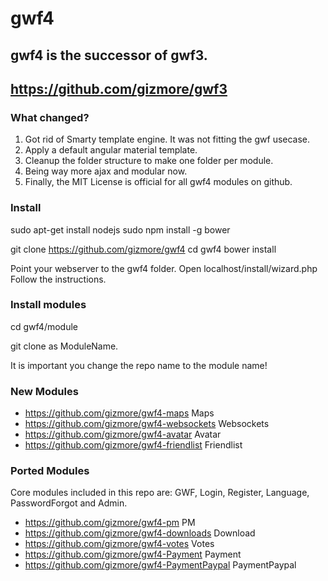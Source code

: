 # gwf4

## gwf4 is the successor of gwf3.

## https://github.com/gizmore/gwf3


### What changed?

1. Got rid of Smarty template engine. It was not fitting the gwf usecase.
2. Apply a default angular material template.
3. Cleanup the folder structure to make one folder per module.
4. Being way more ajax and modular now.
5. Finally, the MIT License is official for all gwf4 modules on github.


### Install

sudo apt-get install nodejs
sudo npm install -g bower

git clone https://github.com/gizmore/gwf4
cd gwf4
bower install

Point your webserver to the gwf4 folder.
Open localhost/install/wizard.php
Follow the instructions.


### Install modules

cd gwf4/module

git clone <repo> as ModuleName.

It is important you change the repo name to the module name!


### New Modules

- https://github.com/gizmore/gwf4-maps         Maps
- https://github.com/gizmore/gwf4-websockets   Websockets
- https://github.com/gizmore/gwf4-avatar       Avatar
- https://github.com/gizmore/gwf4-friendlist   Friendlist


### Ported Modules

Core modules included in this repo are: GWF, Login, Register, Language, PasswordForgot and Admin.

- https://github.com/gizmore/gwf4-pm               PM
- https://github.com/gizmore/gwf4-downloads        Download
- https://github.com/gizmore/gwf4-votes            Votes
- https://github.com/gizmore/gwf4-Payment          Payment
- https://github.com/gizmore/gwf4-PaymentPaypal    PaymentPaypal

